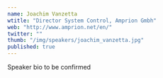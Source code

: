 ```yaml
---
name: Joachim Vanzetta
wtitle: "Director System Control, Amprion Gmbh"
web: "http://www.amprion.net/en/"
twitter: ""
thumb: "/img/speakers/joachim_vanzetta.jpg"
published: true
---
```





Speaker bio to be confirmed
